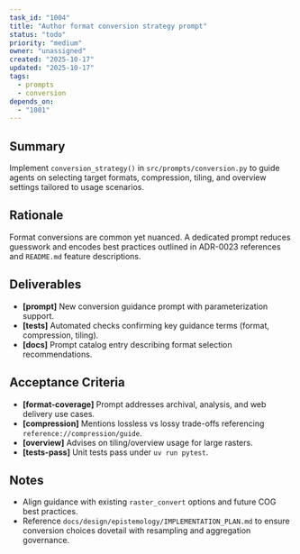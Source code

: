 ```yaml
---
task_id: "1004"
title: "Author format conversion strategy prompt"
status: "todo"
priority: "medium"
owner: "unassigned"
created: "2025-10-17"
updated: "2025-10-17"
tags:
  - prompts
  - conversion
depends_on:
  - "1001"
---
```


## Summary
Implement `conversion_strategy()` in `src/prompts/conversion.py` to guide agents on selecting target formats, compression, tiling, and overview settings tailored to usage scenarios.

## Rationale
Format conversions are common yet nuanced. A dedicated prompt reduces guesswork and encodes best practices outlined in ADR-0023 references and `README.md` feature descriptions.

## Deliverables
- **[prompt]** New conversion guidance prompt with parameterization support.
- **[tests]** Automated checks confirming key guidance terms (format, compression, tiling).
- **[docs]** Prompt catalog entry describing format selection recommendations.

## Acceptance Criteria
- **[format-coverage]** Prompt addresses archival, analysis, and web delivery use cases.
- **[compression]** Mentions lossless vs lossy trade-offs referencing `reference://compression/guide`.
- **[overview]** Advises on tiling/overview usage for large rasters.
- **[tests-pass]** Unit tests pass under `uv run pytest`.

## Notes
- Align guidance with existing `raster_convert` options and future COG best practices.
- Reference `docs/design/epistemology/IMPLEMENTATION_PLAN.md` to ensure conversion choices dovetail with resampling and aggregation governance.
